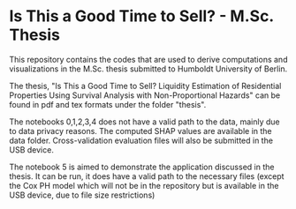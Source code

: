 # Is This a Good Time to Sell? - M.Sc. Thesis
This repository contains the codes that are used to derive computations and visualizations in the M.Sc. thesis submitted to Humboldt University of Berlin.

The thesis, "Is This a Good Time to Sell? Liquidity Estimation of Residential Properties Using Survival Analysis with Non-Proportional Hazards" can be found in pdf and tex formats under the folder "thesis".

The notebooks 0,1,2,3,4 does not have a valid path to the data, mainly due to data privacy reasons.
The computed SHAP values are available in the data folder. Cross-validation evaluation files will also be submitted in the USB device.

The notebook 5 is aimed to demonstrate the application discussed in the thesis. It can be run, it does have a valid path to the necessary files (except the Cox PH model which will not be in the repository but is available in the USB device, due to file size restrictions)
